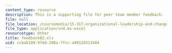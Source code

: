 ```yaml
---
content_type: resource
description: This is a supporting file for peer team member feedback.
file: null
file_location: /coursemedia/15-317-organizational-leadership-and-change-summer-2009/ccbab10997dd288a7fcca98128313484_feedback02.xls
file_type: application/vnd.ms-excel
resourcetype: Other
title: feedback02.xls
uid: ccbab109-97dd-288a-7fcc-a98128313484
---
```


